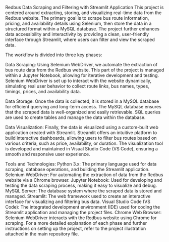 Redbus Data Scraping and Filtering with Streamlit Application
This project is centered around extracting, storing, and visualizing real-time data from the Redbus website. The primary goal is to scrape bus route information, pricing, and availability details using Selenium, then store the data in a structured format within a MySQL database. The project further enhances data accessibility and interactivity by providing a clean, user-friendly interface through Streamlit, where users can filter and view the scraped data.

The workflow is divided into three key phases:

Data Scraping: Using Selenium WebDriver, we automate the extraction of bus route data from the Redbus website. This part of the project is managed within a Jupyter Notebook, allowing for iterative development and testing. Selenium WebDriver is set up to interact with the website dynamically, simulating real user behavior to collect route links, bus names, types, timings, prices, and availability data.

Data Storage: Once the data is collected, it is stored in a MySQL database for efficient querying and long-term access. The MySQL database ensures that the scraped data is well-organized and easily retrievable. SQL queries are used to create tables and manage the data within the database.

Data Visualization: Finally, the data is visualized using a custom-built web application created with Streamlit. Streamlit offers an intuitive platform to build interactive dashboards, allowing users to filter bus routes based on various criteria, such as price, availability, or duration. The visualization tool is developed and maintained in Visual Studio Code (VS Code), ensuring a smooth and responsive user experience.

Tools and Technologies:
Python 3.x: The primary language used for data scraping, database operations, and building the Streamlit application.
Selenium WebDriver: For automating the extraction of data from the Redbus website via a Chrome browser.
Jupyter Notebook: Used for developing and testing the data scraping process, making it easy to visualize and debug.
MySQL Server: The database system where the scraped data is stored and managed.
Streamlit: The web framework used to create an interactive interface for visualizing and filtering bus data.
Visual Studio Code (VS Code): The integrated development environment (IDE) used for coding the Streamlit application and managing the project files.
Chrome Web Browser: Selenium WebDriver interacts with the Redbus website using Chrome for scraping.
For a more detailed explanation of each phase and further instructions on setting up the project, refer to the project illustration attached in the main repository file.
